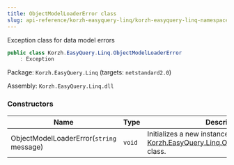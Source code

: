 ```yaml
---
title: ObjectModelLoaderError class
slug: api-reference/korzh-easyquery-linq/korzh-easyquery-linq-namespace/objectmodelloadererror-class
---
```


Exception class for data model errors
```csharp
public class Korzh.EasyQuery.Linq.ObjectModelLoaderError
    : Exception

```
Package: `Korzh.EasyQuery.Linq` (targets: `netstandard2.0`)

Assembly: `Korzh.EasyQuery.Linq.dll`

### Constructors

| Name | Type | Description | 
| --- | --- | --- | 
| ObjectModelLoaderError(`string` message) | `void` | Initializes a new instance of the [Korzh.EasyQuery.Linq.ObjectModelLoaderError](//easyquery/docs/api-reference/korzh-easyquery-linq/korzh-easyquery-linq-namespace/objectmodelloadererror-class) class. |